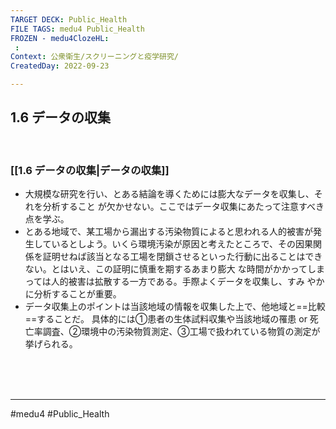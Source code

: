 ```yaml
---
TARGET DECK: Public_Health
FILE TAGS: medu4 Public_Health
FROZEN - medu4ClozeHL:
 : 
Context: 公衆衛生/スクリーニングと疫学研究/
CreatedDay: 2022-09-23

---
```


## 1.6 データの収集

<br>

### [[1.6 データの収集|データの収集]]
- 大規模な研究を行い、とある結論を導くためには膨大なデータを収集し、それを分析すること が欠かせない。ここではデータ収集にあたって注意すべき点を学ぶ。
- とある地域で、某工場から漏出する汚染物質によると思われる人的被害が発生しているとしよう。いくら環境汚染が原因と考えたところで、その因果関係を証明せねば該当となる工場を閉鎖させるといった行動に出ることはできない。とはいえ、この証明に慎重を期するあまり膨大 な時間がかかってしまっては人的被害は拡散する一方である。手際よくデータを収集し、すみ やかに分析することが重要。
- データ収集上のポイントは当該地域の情報を収集した上で、他地域と==比較==することだ。 具体的には①患者の生体試料収集や当該地域の罹患 or 死亡率調査、②環境中の汚染物質測定、③工場で扱われている物質の測定が挙げられる。
 
<!--ID: 1664685325805-->


<br><br><br>

---
#medu4 #Public_Health

